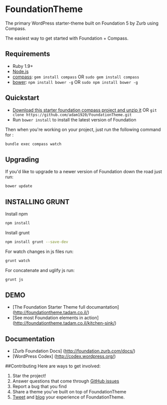 # FoundationTheme
The primary WordPress starter-theme built on Foundation 5 by Zurb using Compass.

The easiest way to get started with Foundation + Compass.

## Requirements

  * Ruby 1.9+
  * [Node.js](http://nodejs.org)
  * [compass](http://compass-style.org/): `gem install compass` OR `sudo gem install compass`
  * [bower](http://bower.io): `npm install bower -g` OR `sudo npm install bower -g`

## Quickstart

  * [Download this starter foundation compass project and unzip it](https://github.com/adam1920/FoundationTheme/archive/master.zip) OR `git clone https://github.com/adam1920/FoundationTheme.git`
  * Run `bower install` to install the latest version of Foundation
  
Then when you're working on your project, just run the following command for :

```bash
bundle exec compass watch
```

## Upgrading

If you'd like to upgrade to a newer version of Foundation down the road just run:

```bash
bower update
```

## INSTALLING GRUNT
Install npm
```bash
npm install
```
Install grunt
```bash
npm install grunt --save-dev
```
For watch changes in js files run:
```bash
grunt watch
```
For concatenate and uglify js run:
```bash
grunt js
```

## DEMO

  * [The Foundation Starter Theme full documantation] (http://foundationtheme.tadam.co.il/)
  * [See most Foundation elements in action] (http://foundationtheme.tadam.co.il/kitchen-sink/)

## Documentation

  * [Zurb Foundation Docs] (http://foundation.zurb.com/docs/)
  * [WordPress Codex] (http://codex.wordpress.org/)

##Contributing
Here are ways to get involved:

  1. Star the project!
  2. Answer questions that come through [GitHub issues](https://github.com/adam1920/FoundationTheme/issues)
  3. Report a bug that you find
  4. Share a theme you've built on top of FoundationTheme
  5. [Tweet](https://twitter.com/intent/tweet?url=http%3A%2F%2Ffoundationtheme.tadam.co.il%2F&via=adam1920&text=Check%20out%20Foundation%20Starter%20Theme%2C%20the%20primary%20%23WordPress%20starter-theme%20built%20on%20%23Foundation%205%20by%20Zurb&) and [blog](https://www.facebook.com/sharer/sharer.php?u=http%3A//foundationtheme.tadam.co.il/) your experience of FoundationTheme.


